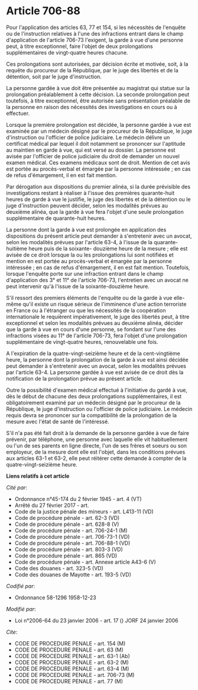 # Article 706-88

Pour l'application des articles 63, 77 et 154, si les nécessités de l'enquête ou de l'instruction relatives à l'une des
infractions entrant dans le champ d'application de l'article 706-73 l'exigent, la garde à vue d'une personne peut, à titre
exceptionnel, faire l'objet de deux prolongations supplémentaires de vingt-quatre heures chacune.

Ces prolongations sont autorisées, par décision écrite et motivée, soit, à la requête du procureur de la République, par le
juge des libertés et de la détention, soit par le juge d'instruction.

La personne gardée à vue doit être présentée au magistrat qui statue sur la prolongation préalablement à cette décision. La
seconde prolongation peut toutefois, à titre exceptionnel, être autorisée sans présentation préalable de la personne en
raison des nécessités des investigations en cours ou à effectuer.

Lorsque la première prolongation est décidée, la personne gardée à vue est examinée par un médecin désigné par le procureur
de la République, le juge d'instruction ou l'officier de police judiciaire. Le médecin délivre un certificat médical par
lequel il doit notamment se prononcer sur l'aptitude au maintien en garde à vue, qui est versé au dossier. La personne est
avisée par l'officier de police judiciaire du droit de demander un nouvel examen médical. Ces examens médicaux sont de droit.
Mention de cet avis est portée au procès-verbal et émargée par la personne intéressée ; en cas de refus d'émargement, il en
est fait mention.

Par dérogation aux dispositions du premier alinéa, si la durée prévisible des investigations restant à réaliser à l'issue des
premières quarante-huit heures de garde à vue le justifie, le juge des libertés et de la détention ou le juge d'instruction
peuvent décider, selon les modalités prévues au deuxième alinéa, que la garde à vue fera l'objet d'une seule prolongation
supplémentaire de quarante-huit heures.

La personne dont la garde à vue est prolongée en application des dispositions du présent article peut demander à s'entretenir
avec un avocat, selon les modalités prévues par l'article 63-4, à l'issue de la quarante-huitième heure puis de la soixante-
douzième heure de la mesure ; elle est avisée de ce droit lorsque la ou les prolongations lui sont notifiées et mention en
est portée au procès-verbal et émargée par la personne intéressée ; en cas de refus d'émargement, il en est fait mention.
Toutefois, lorsque l'enquête porte sur une infraction entrant dans le champ d'application des 3° et 11° de l'article 706-73,
l'entretien avec un avocat ne peut intervenir qu'à l'issue de la soixante-douzième heure.

S'il ressort des premiers éléments de l'enquête ou de la garde à vue elle-même qu'il existe un risque sérieux de l'imminence
d'une action terroriste en France ou à l'étranger ou que les nécessités de la coopération internationale le requièrent
impérativement, le juge des libertés peut, à titre exceptionnel et selon les modalités prévues au deuxième alinéa, décider
que la garde à vue en cours d'une personne, se fondant sur l'une des infractions visées au 11° de l'article 706-73, fera
l'objet d'une prolongation supplémentaire de vingt-quatre heures, renouvelable une fois.

A l'expiration de la quatre-vingt-seizième heure et de la cent-vingtième heure, la personne dont la prolongation de la garde
à vue est ainsi décidée peut demander à s'entretenir avec un avocat, selon les modalités prévues par l'article 63-4. La
personne gardée à vue est avisée de ce droit dès la notification de la prolongation prévue au présent article.

Outre la possibilité d'examen médical effectué à l'initiative du gardé à vue, dès le début de chacune des deux prolongations
supplémentaires, il est obligatoirement examiné par un médecin désigné par le procureur de la République, le juge
d'instruction ou l'officier de police judiciaire. Le médecin requis devra se prononcer sur la compatibilité de la
prolongation de la mesure avec l'état de santé de l'intéressé.

S'il n'a pas été fait droit à la demande de la personne gardée à vue de faire prévenir, par téléphone, une personne avec
laquelle elle vit habituellement ou l'un de ses parents en ligne directe, l'un de ses frères et soeurs ou son employeur, de
la mesure dont elle est l'objet, dans les conditions prévues aux articles 63-1 et 63-2, elle peut réitérer cette demande à
compter de la quatre-vingt-seizième heure.

**Liens relatifs à cet article**

_Cité par_:

  - Ordonnance n°45-174 du 2 février 1945 - art. 4 (VT)
  - Arrêté du 27 février 2017 - art.
  - Code de la justice pénale des mineurs - art. L413-11 (VD)
  - Code de procédure pénale - art. 62-3 (VD)
  - Code de procédure pénale - art. 628-8 (V)
  - Code de procédure pénale - art. 706-24-1 (M)
  - Code de procédure pénale - art. 706-73-1 (VD)
  - Code de procédure pénale - art. 706-88-1 (VD)
  - Code de procédure pénale - art. 803-3 (VD)
  - Code de procédure pénale - art. 865 (VD)
  - Code de procédure pénale - art. Annexe article A43-6 (V)
  - Code des douanes - art. 323-5 (VD)
  - Code des douanes de Mayotte - art. 193-5 (VD)

_Codifié par_:

  - Ordonnance 58-1296 1958-12-23

_Modifié par_:

  - Loi n°2006-64 du 23 janvier 2006 - art. 17 () JORF 24 janvier 2006

_Cite_:

  - CODE DE PROCEDURE PENALE - art. 154 (M)
  - CODE DE PROCEDURE PENALE - art. 63 (M)
  - CODE DE PROCEDURE PENALE - art. 63-1 (Ab)
  - CODE DE PROCEDURE PENALE - art. 63-2 (M)
  - CODE DE PROCEDURE PENALE - art. 63-4 (M)
  - CODE DE PROCEDURE PENALE - art. 706-73 (M)
  - CODE DE PROCEDURE PENALE - art. 77 (M)
